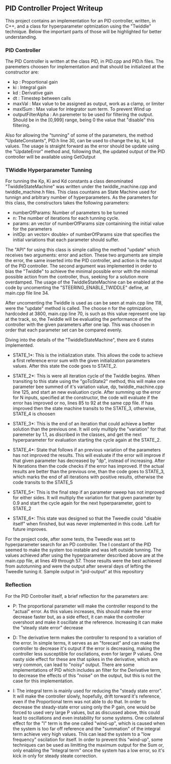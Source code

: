 ## PID Controller Project Writeup ##

This project contains an implementation for an PID controller, written, in C++, and a class for hyperparameter optmization using the "Twiddle" technique. Below the important parts of those will be highlighted for better understanding. 

### PID Controller ###
The PID Controller is written at the class PID, in PID.cpp and PID.h files. The paremeters choosen for implementation and that should be initialized at the constructor are:

* kp : Proportional gain
* ki : Integral gain
* kd : Derivative gain
* dt : Timestep between calls
* maxVal : Max value to be assigned as output, work as a clamp, or limiter
* maxISum : Max value for integrator sum term. To prevent Wind up
* outputFilterAlpha : An paremeter to be used for filtering the output. Should be in the [0,999] range, being 0 the value that "disable" this filtering.

Also for allowing the "tunning" of some of the parameters, the method "UpdateConstants", PID.h line 30, can be used to change the kp, ki, kd values. The usage is straight forward as the error should be update using the "UpdateError" method and, following that, the updated output of the PID controller will be available using GetOutput


### TWiddle Hyperparameter Tunning ###
For tunning the Kp, Ki and Kd constants a class denominated "TwiddleStateMachine" was written under the twiddle_machine.cpp and twiddle_machine.h files. This class countains an State Machine used for tunnign and arbitrary number of hyperparameters. As the parameters for this class, the constructors takes the following parameters:

* numberOfParams: Number of parameters to be tunned
* n: The number of iterations for each tunning cycle.
* params: an vector<double> of numberOfParams size containining the initial value for the parameters
* initDp: an vector< double> of numberOfParams size that specifies the initial variations that each parameter should suffer. 

The "API" for using this class is simple calling the method "update" which receives two arguments: error and action. These two arguments are simple the error, the same inserted into the PID controller, and action is the output of the PID controller. The second argument was implemented in order to bias the "Twiddle" to achieve the minimal possible error with the minimal possible action from the controller, thus, seeking for a solution more overdamped. The usage of the TwiddleStateMachine can be enabled at the code by uncomenting the "STEERING_ENABLE_TWIDDLE" define, at main.cpp file line 34.

After uncomenting the Twiddle is used as can be seen at main.cpp line 118, were the "update" method is called. The choose n for the optmization, hardcoded at 3800, main.cpp line 70, is such as this value represent one lap at the track, so, the Twiddle will be evaluating the performance of the controller with the given parameters after one lap. This was choosen in order that each parameter set can be compared evenly. 

Diving into the details of the "TwiddleStateMachine", there are 6 states implemented. 

* STATE_1*: This is the initialization state. This allows the code to achieve a first reference error sum with the given initialization parameters values. After this state the code goes to STATE_2.

* STATE_2*: This is were all iteration cycle of the Twiddle begins. When transiting to this state using the "goToState2" method, this will make one parameter bee summed of it's variation value, dp, twiddle_machine.cpp line 125, and start an new evaluation cycle. After summing up the error for N inputs, specified at the constructor, the code will evaluate if the error has improved or no, lines 85 to 92 at the same cpp file. If has improved then the state machine transits to the STATE_3, otherwise, STATE_4 is choosen

* STATE_3*: This is the end of an iteration that could achieve a better solution than the previous one. It will only multiply the "variation" for that paremeter by 1.1, as discribed in the classes, and get the next hyperparameter for evaluation starting the cycle again at the STATE_2. 

* STATE_4*: State that follows if an previous variation of the parameters has not improved the results. This will evaluate if the error will improve if that given parameter has decreased by "dp", instead of increasing. After N iterations then the code checks if the error has improved. If the actual results are better than the previous one, than the code goes to STATE_3, which marks the end of all iterations with positive results, otherwise the code transits to the STATE_5

* STATE_5*: This is the final step if an parameter sweep has not improved for either sides. It will multiply the variation for that given parameter by 0.9 and start the cycle again for the next hyperparameter, goint to STATE_2

* STATE_6*: This state was designed so that the Tweedle could "disable itself" when finished, but was never implemented in this code. Left for future improves. 


For the project code, after some tests, the Tweedle was set to hyperparameter search for an PD controller. The I constant of the PID seemed to make the system too instable and was left outside tunning. The values achieved after using the hyperparameter described above are at the main.cpp file, at lines 49 through 57. Those results were the best achieved from autotunning and were the output after several days of lefting the Tweedle tuning it. Sample output in "pid-output" at this repository

### Reflection ### 
For the PID Controller itself, a brief reflection for the parameters are:

* P: The proportional parameter will make the controller respond to the "actual" error. As this values increases, this should make the error decrease faster but, as a side effect, it can make the controller overshoot and make it oscillate at the reference. Increasing it can make the "steady state error" decrease

* D: The derivative term makes the controller to respond to a variation of the error. In simple terms, it serves as an "forecast" and can make the controller to decrease it's output if the error is decreasing, making the controller less susceptible for oscilations, even for larger P values. One nasty side effect for these are that spikes in the derivative, which are very common, can lead to "noisy" output. There are some implementations of PID which includes an filter for the Derivative term, to decrease the effects of this "noise" on the output, but this is not the case for this implementation. 

* I: The integral term is mainly used for reducing the "steady state error". It will make the controller slowly, hopefully, drift torward it's reference, even if the Proportional term was not able to do that. In order to decrease the steady-state error using only the P gain, one would be forced to used very large P values, but as discussed above, this could lead to oscillations and even instability for some systems. One collateral effect for the "I" term is the one called "wind-up", which is caused when the system is too far off reference and the "summation" of the integral term achieve very high values. This can lead the system to a "low frequency" oscilation for itself. In order to prevent this "wind-up", some techniques can be used as limitting the maximum output for the Sum or, only enabling the "Integral term" once the system has a low error, so it's kick in only for steady steate correction. 
